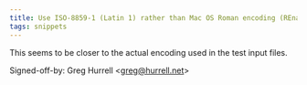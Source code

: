 ```yaml
---
title: Use ISO-8859-1 (Latin 1) rather than Mac OS Roman encoding (REnamer, 73eaf15)
tags: snippets
---
```


This seems to be closer to the actual encoding used in the test input files.

Signed-off-by: Greg Hurrell &lt;greg@hurrell.net&gt;
